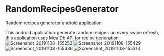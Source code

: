 # RandomRecipesGenerator
Random recipes generator android application 

This android application generate random recipes on every swipe refresh, this application uses MealDb API for recipe generation 
![Screenshot_20191108-155252](https://user-images.githubusercontent.com/20206625/68470180-8f634980-0241-11ea-9190-794c317d95d0.jpg)
![Screenshot_20191108-155429](https://user-images.githubusercontent.com/20206625/68470201-9722ee00-0241-11ea-8625-ff2323407a01.jpg)
![Screenshot_20191108-155436](https://user-images.githubusercontent.com/20206625/68470204-98541b00-0241-11ea-97a2-b31ae2ac76c2.jpg)
![Screenshot_20191108-155313](https://user-images.githubusercontent.com/20206625/68470206-98ecb180-0241-11ea-94ff-4f12f3d64775.jpg)

